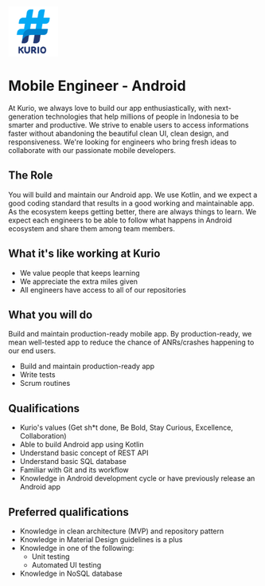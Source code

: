 <img src="logo_kurio.png" alt="Logo" style="width: 100px;"/>

# Mobile Engineer - Android

At Kurio, we always love to build our app enthusiastically, with next-generation technologies that help millions of people in Indonesia to be smarter and productive. We strive to enable users to access informations faster without abandoning the beautiful clean UI, clean design, and responsiveness. We're looking for engineers who bring fresh ideas to collaborate with our passionate mobile developers.

## The Role

You will build and maintain our Android app. We use Kotlin, and we expect a good coding standard that results in a good working and maintainable app. As the ecosystem keeps getting better, there are always things to learn. We expect each engineers to be able to follow what happens in Android ecosystem and share them among team members.

## What it's like working at Kurio

- We value people that keeps learning
- We appreciate the extra miles given
- All engineers have access to all of our repositories

## What you will do

Build and maintain production-ready mobile app. By production-ready, we mean well-tested app to reduce the chance of ANRs/crashes happening to our end users.

- Build and maintain production-ready app
- Write tests
- Scrum routines

## Qualifications

- Kurio's values (Get sh*t done, Be Bold, Stay Curious, Excellence, Collaboration)
- Able to build Android app using Kotlin
- Understand basic concept of REST API
- Understand basic SQL database
- Familiar with Git and its workflow
- Knowledge in Android development cycle or have previously release an Android app

## Preferred qualifications

- Knowledge in clean architecture (MVP) and repository pattern
- Knowledge in Material Design guidelines is a plus
- Knowledge in one of the following:
  - Unit testing
  - Automated UI testing
- Knowledge in NoSQL database
